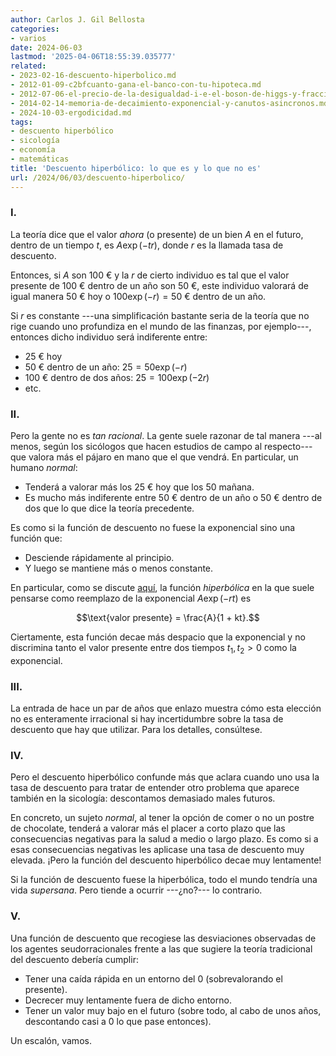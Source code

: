 ```yaml
---
author: Carlos J. Gil Bellosta
categories:
- varios
date: 2024-06-03
lastmod: '2025-04-06T18:55:39.035777'
related:
- 2023-02-16-descuento-hiperbolico.md
- 2012-01-09-c2bfcuanto-gana-el-banco-con-tu-hipoteca.md
- 2012-07-06-el-precio-de-la-desigualdad-i-e-el-boson-de-higgs-y-fracciones.md
- 2014-02-14-memoria-de-decaimiento-exponencial-y-canutos-asincronos.md
- 2024-10-03-ergodicidad.md
tags:
- descuento hiperbólico
- sicología
- economía
- matemáticas
title: 'Descuento hiperbólico: lo que es y lo que no es'
url: /2024/06/03/descuento-hiperbolico/
---
```


### I.

La teoría dice que el valor _ahora_ (o presente) de un bien $A$ en el futuro, dentro de un tiempo $t$, es $A\exp(-tr)$, donde $r$ es la llamada tasa de descuento.

Entonces, si $A$ son 100 € y la $r$ de cierto individuo es tal que el valor presente de 100 € dentro de un año son 50 €, este individuo valorará de igual manera 50 € hoy o $100 \exp(-r) = 50$ € dentro de un año.

Si $r$ es constante ---una simplificación bastante seria de la teoría que no rige cuando uno profundiza en el mundo de las finanzas, por ejemplo---, entonces dicho individuo será indiferente entre:
- 25 € hoy
- 50 € dentro de un año: $25 = 50 \exp(-r)$
- 100 € dentro de dos años: $25 = 100 \exp(-2r)$
- etc.

### II.

Pero la gente no es _tan racional_. La gente suele razonar de tal manera ---al menos, según los sicólogos que hacen estudios de campo al respecto--- que valora más el pájaro en mano que el que vendrá. En particular, un humano _normal_:

- Tenderá a valorar más los 25 € hoy que los 50 mañana.
- Es mucho más indiferente entre 50 € dentro de un año o 50 € dentro de dos que lo que dice la teoría precedente.

Es como si la función de descuento no fuese la exponencial sino una función que:
- Desciende rápidamente al principio.
- Y luego se mantiene más o menos constante.

En particular, como se discute [aquí](/2023/02/16/descuento-hiperbolico-bayesiano/), la función _hiperbólica_ en la que suele pensarse como reemplazo de la exponencial $A \exp(-rt)$ es

$$\text{valor presente} = \frac{A}{1 + kt}.$$

Ciertamente, esta función decae más despacio que la exponencial y no discrimina tanto el valor presente entre dos tiempos $t_1, t_2 > 0$ como la exponencial.

### III.

La entrada de hace un par de años que enlazo muestra cómo esta elección no es enteramente irracional si hay incertidumbre sobre la tasa de descuento que hay que utilizar. Para los detalles, consúltese.

### IV.

Pero el descuento hiperbólico confunde más que aclara cuando uno usa la tasa de descuento para tratar de entender otro problema que aparece también en la sicología: descontamos demasiado males futuros.

En concreto, un sujeto _normal_, al tener la opción de comer o no un postre de chocolate, tenderá a valorar más el placer a corto plazo que las consecuencias negativas para la salud a medio o largo plazo. Es como si a esas consecuencias negativas les aplicase una tasa de descuento muy elevada. ¡Pero la función del descuento hiperbólico decae muy lentamente!

Si la función de descuento fuese la hiperbólica, todo el mundo tendría una vida _supersana_. Pero tiende a ocurrir ---¿no?--- lo contrario.

### V.

Una función de descuento que recogiese las desviaciones observadas de los agentes seudorracionales frente a las que sugiere la teoría tradicional del descuento debería cumplir:

- Tener una caída rápida en un entorno del 0 (sobrevalorando el presente).
- Decrecer muy lentamente fuera de dicho entorno.
- Tener un valor muy bajo en el futuro (sobre todo, al cabo de unos años, descontando casi a 0 lo que pase entonces).

Un escalón, vamos.